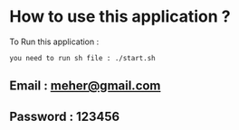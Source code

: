 # How to use this application ?

To Run this application :

```
you need to run sh file : ./start.sh
```

## Email : meher@gmail.com

## Password : 123456

